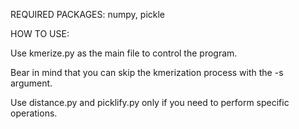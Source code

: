 REQUIRED PACKAGES: numpy, pickle

HOW TO USE:

Use kmerize.py as the main file to control the program. 

Bear in mind that you can skip the kmerization process with the -s argument.

Use distance.py and picklify.py only if you need to perform specific operations.